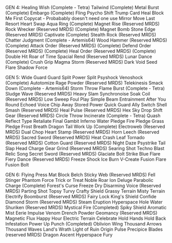 GEN 4:
Healing Wish (Complete - Tetra)
Tailwind (Complete)
Metal Burst (Complete)
Embargo (Complete)
Fling
Psycho Shift
Trump Card
Heal Block
Me First
Copycat - Probabably doesn't need one use Mirror Move
Last Resort
Heart Swap
Aqua Ring (Complete)
Magnet Rise (Reserved MRDS)
Rock Wrecker (Reserved MRDS) (Complete)
Magnet Bomb
Stone Edge (Reserved MRDS)
Captivate (Complete)
Stealth Rock (Reserved MRDS)
Chatter
Judgment (Complete - Artemis64)
Wood Hammer (Reserved MRDS) (Complete)
Attack Order (Reserved MRDS) (Complete)
Defend Order (Reserved MRDS) (Complete)
Heal Order (Reserved MRDS) (Complete)
Double Hit
Roar of Time
Spacial Rend (Reserved MRDS)
Lunar Dance (Complete)
Crush Grip
Magma Storm (Reserved MRDS)
Dark Void
Seed Flare
Shadow Force


GEN 5:
Wide Guard
Guard Split
Power Split
Psyshock
Venoshock (Complete)
Autotomize
Rage Powder (Reserved MRDS)
Telekinesis
Smack Down (Complete - Artemis64)
Storm Throw
Flame Burst (Complete - Tetra)
Sludge Wave (Reserved MRDS)
Heavy Slam
Synchronoise
Soak
Coil (Reserved MRDS)
Low Sweep
Foul Play
Simple Beam
Entrainment
After You
Round
Echoed Voice
Chip Away
Stored Power
Quick Guard
Ally Switch
Shell Smash (Reserved MRDS)
Heal Pulse (Reserved MRDS)
Hex
Sky Drop
Shift Gear (Reserved MRDS)
Circle Throw
Incinerate (Complete - Tetra)
Quash
Reflect Type
Retaliate
Final Gambit
Inferno
Water Pledge
Fire Pledge
Grass Pledge
Frost Breath
Dragon Tail
Work Up (Complete)
Electroweb (Reserved MRDS)
Dual Chop
Heart Stamp (Reserved MRDS)
Horn Leech (Reserved MRDS)
Sacred Sword (Reserved MRDS)
Heat Crash
Leaf Tornado (Reserved MRDS)
Cotton Guard (Reserved MRDS)
Night Daze
Psystrike
Tail Slap
Head Charge
Gear Grind (Reserved MRDS)
Searing Shot
Techno Blast
Relic Song
Secret Sword (Reserved MRDS)
Glaciate
Bolt Strike
Blue Flare
Fiery Dance (Reserved MRDS)
Freeze Shock
Ice Burn
V-Create
Fusion Flare
Fusion Bolt


GEN 6:
Flying Press
Mat Block
Belch
Sticky Web (Reserved MRDS)
Fell Stinger
Phantom Force
Trick or Treat
Noble Roar
Ion Deluge
Parabolic Charge (Complete)
Forest's Curse
Freeze Dry
Disarming Voice (Reserved MRDS)
Parting Shot
Topsy Turvy
Crafty Shield
Grassy Terrain
Misty Terrain
Electrify
Boomburst (Reserved MRDS)
Fairy Lock
King's Shield
Confide
Diamond Storm (Reserved MRDS)
Steam Eruption
Hyperspace Hole
Water Shuriken (Reserved MRDS)
Mystical Fire (Completed)
Spiky Shield
Aromatic Mist
Eerie Impulse
Venom Drench
Powder
Geomancy (Reserved MRDS)
Magnetic Flux
Happy Hour
Electric Terrain
Celebrate
Hold Hands
Hold Back
Infestation
Power Up Punch (Completed)
Oblivion Wing
Thousand Arrows
Thousand Waves
Land's Wrath
Light of Ruin
Origin Pulse
Precipice Blades (reserved MRDS)
Dragon Ascent
Hyperspace Fury
